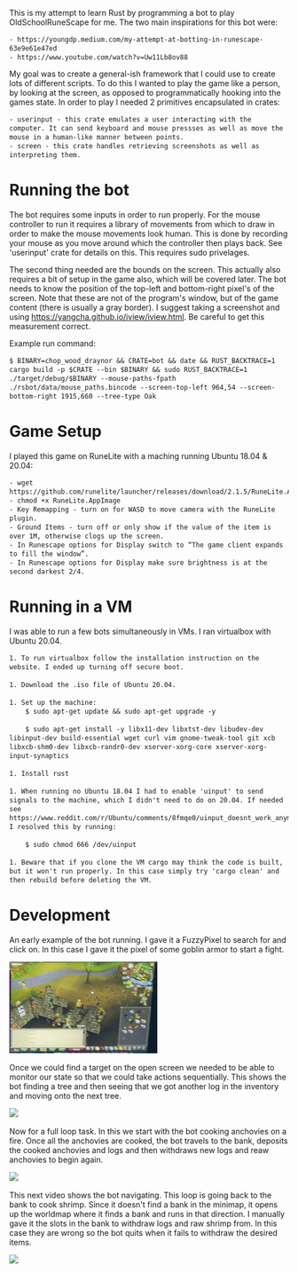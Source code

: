 This is my attempt to learn Rust by programming a bot to play OldSchoolRuneScape for me. The two main inspirations for this bot were:

    - https://youngdp.medium.com/my-attempt-at-botting-in-runescape-63e9e61e47ed
    - https://www.youtube.com/watch?v=Uw11Lb8ov88

My goal was to create a general-ish framework that I could use to create lots of different scripts. To do this I wanted to play the game like a person, by looking at the screen, as opposed to programmatically hooking into the games state. In order to play I needed 2 primitives encapsulated in crates:

    - userinput - this crate emulates a user interacting with the computer. It can send keyboard and mouse pressses as well as move the mouse in a human-like manner between points.
    - screen - this crate handles retrieving screenshots as well as interpreting them.

# Running the bot

The bot requires some inputs in order to run properly. For the mouse controller to run it requires a library of movements from which to draw in order to make the mouse movements look human. This is done by recording your mouse as you move around which the controller then plays back. See 'userinput' crate for details on this. This requires sudo privelages.

The second thing needed are the bounds on the screen. This actually also requires a bit of setup in the game also, which will be covered later. The bot needs to know the position of the top-left and bottom-right pixel's of the screen. Note that these are not of the program's window, but of the game content (there is usually a gray border). I suggest taking a screenshot and using https://yangcha.github.io/iview/iview.html. Be careful to get this measurement correct.

Example run command:
```
$ BINARY=chop_wood_draynor && CRATE=bot && date && RUST_BACKTRACE=1 cargo build -p $CRATE --bin $BINARY && sudo RUST_BACKTRACE=1 ./target/debug/$BINARY --mouse-paths-fpath ./rsbot/data/mouse_paths.bincode --screen-top-left 964,54 --screen-bottom-right 1915,660 --tree-type Oak
```

# Game Setup

I played this game on RuneLite with a maching running Ubuntu 18.04 & 20.04:

    - wget https://github.com/runelite/launcher/releases/download/2.1.5/RuneLite.AppImage
    - chmod +x RuneLite.AppImage
    - Key Remapping - turn on for WASD to move camera with the RuneLite plugin.
    - Ground Items - turn off or only show if the value of the item is over 1M, otherwise clogs up the screen.
    - In Runescape options for Display switch to “The game client expands to fill the window”.
    - In Runescape options for Display make sure brightness is at the second darkest 2/4.

# Running in a VM

I was able to run a few bots simultaneously in VMs. I ran virtualbox with Ubuntu 20.04.

    1. To run virtualbox follow the installation instruction on the website. I ended up turning off secure boot.

    1. Download the .iso file of Ubuntu 20.04.

    1. Set up the machine:
        $ sudo apt-get update && sudo apt-get upgrade -y

        $ sudo apt-get install -y libx11-dev libxtst-dev libudev-dev libinput-dev build-essential wget curl vim gnome-tweak-tool git xcb libxcb-shm0-dev libxcb-randr0-dev xserver-xorg-core xserver-xorg-input-synaptics

    1. Install rust

    1. When running no Ubuntu 18.04 I had to enable 'uinput' to send signals to the machine, which I didn't need to do on 20.04. If needed see https://www.reddit.com/r/Ubuntu/comments/8fmqe0/uinput_doesnt_work_anymore_in_1804/dy4twtu/. I resolved this by running:

        $ sudo chmod 666 /dev/uinput

    1. Beware that if you clone the VM cargo may think the code is built, but it won't run properly. In this case simply try 'cargo clean' and then rebuild before deleting the VM.

# Development

An early example of the bot running. I gave it a FuzzyPixel to search for and click on. In this case I gave it the pixel of some goblin armor to start a fight.

![](data/readme/FindAndClick_AttackGoblin.gif)

Once we could find a target on the open screen we needed to be able to monitor our state so that we could take actions sequentially. This shows the bot finding a tree and then seeing that we got another log in the inventory and moving onto the next tree.

![](data/readme/ConsumeInventory_ChopTree.gif)

Now for a full loop task. In this we start with the bot cooking anchovies on a fire. Once all the anchovies are cooked, the bot travels to the bank, deposits the cooked anchovies and logs and then withdraws new logs and reaw anchovies to begin again.

![](data/readme/CookAnchoviesAndBank.gif)

This next video shows the bot navigating. This loop is going back to the bank to cook shrimp. Since it doesn't find a bank in the minimap, it opens up the worldmap where it finds a bank and runs in that direction. I manually gave it the slots in the bank to withdraw logs and raw shrimp from. In this case they are wrong so the bot quits when it fails to withdraw the desired items.

![](data/readme/TravelTo_WithdrawFromBank.gif)